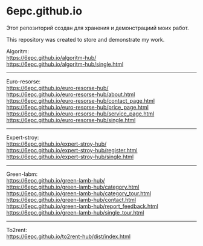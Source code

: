 # 6epc.github.io
Этот репозиторий создан для хранения и демонстрациий моих работ.

This repository was created to store and demonstrate my work.

Algoritm: <br>
https://6epc.github.io/algoritm-hub/ <br>
https://6epc.github.io/algoritm-hub/single.html

********************************************************************************

Euro-resorse: <br>
https://6epc.github.io/euro-resorse-hub/ <br>
https://6epc.github.io/euro-resorse-hub/about.html <br>
https://6epc.github.io/euro-resorse-hub/contact_page.html <br>
https://6epc.github.io/euro-resorse-hub/price_page.html <br>
https://6epc.github.io/euro-resorse-hub/service_page.html <br>
https://6epc.github.io/euro-resorse-hub/single.html <br>

********************************************************************************

Expert-stroy: <br> 
https://6epc.github.io/expert-stroy-hub/ <br>
https://6epc.github.io/expert-stroy-hub/register.html <br>
https://6epc.github.io/expert-stroy-hub/single.html <br>

********************************************************************************
Green-labm: <br>
https://6epc.github.io/green-lamb-hub/ <br>
https://6epc.github.io/green-lamb-hub/category.html <br>
https://6epc.github.io/green-lamb-hub/category_tour.html <br>
https://6epc.github.io/green-lamb-hub/contact.html <br>
https://6epc.github.io/green-lamb-hub/report_feedback.html <br>
https://6epc.github.io/green-lamb-hub/single_tour.html <br>

********************************************************************************
To2rent: <br>
https://6epc.github.io/to2rent-hub/dist/index.html


